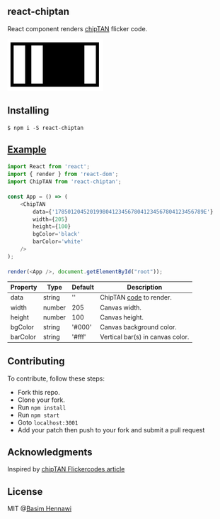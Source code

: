 react-chiptan
-------------

React component renders [chipTAN](https://github.com/basimhennawi/react-chiptan/blob/master/ChipTAN.md) flicker code.

<img src="https://raw.githubusercontent.com/basimhennawi/react-chiptan/master/demo.gif">

Installing
------------
```
$ npm i -S react-chiptan
```

[Example](https://github.com/basimhennawi/react-chiptan/tree/master/examples/src)
--------------

```javascript
import React from 'react';
import { render } from 'react-dom';
import ChipTAN from 'react-chiptan';

const App = () => (
    <ChipTAN
        data={'17850120452019980412345678041234567804123456789E'}
        width={205}
        height={100}
        bgColor='black'
        barColor='white'
    />
);

render(<App />, document.getElementById("root"));
```

| Property | Type | Default | Description |
| --- | --- | --- | --- |
| data | string | '' | ChipTAN [code](https://github.com/basimhennawi/react-chiptan/blob/master/Code.md) to render. |
| width | number | 205 | Canvas width. |
| height | number | 100 | Canvas height. |
| bgColor | string | '#000' | Canvas background color. |
| barColor | string | '#fff' | Vertical bar(s) in canvas color. |

Contributing
--------------
To contribute, follow these steps:
- Fork this repo.
- Clone your fork.
- Run `npm install`
- Run `npm start`
- Goto `localhost:3001`
- Add your patch then push to your fork and submit a pull request

Acknowledgments
--------------
Inspired by [chipTAN Flickercodes article](https://6xq.net/flickercodes)

License
---------
MIT @[Basim Hennawi](http://basimhennawi.com)